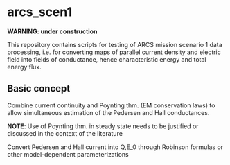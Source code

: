 # arcs_scen1

**WARNING:  under construction**

This repository contains scripts for testing of ARCS mission scenario 1 data processing, i.e.  for converting maps of parallel current density and electric field into fields of conductance, hence characteristic energy and total energy flux.  

## Basic concept

Combine current continuity and Poynting thm. (EM conservation laws) to allow simultaneous estimation of the Pedersen and Hall conductances.  

**NOTE**:  Use of Poynting thm. in steady state needs to be justified or discussed in the context of the literature

Convert Pedersen and Hall current into Q,E_0 through Robinson formulas or other model-dependent parameterizations


